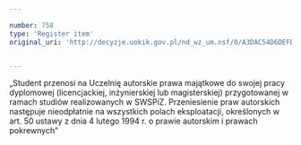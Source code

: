 ```yaml
---

number: 758
type: 'Register item'
original_uri: 'http://decyzje.uokik.gov.pl/nd_wz_um.nsf/0/A3DAC54D6DEFB68BC12572DD003296A2?OpenDocument'


---
```


„Student przenosi na Uczelnię autorskie prawa majątkowe do swojej pracy dyplomowej (licencjackiej, inżynierskiej lub magisterskiej) przygotowanej w ramach studiów realizowanych w SWSPiZ. Przeniesienie praw autorskich następuje nieodpłatnie na wszystkich polach eksploatacji, określonych w art. 50 ustawy z dnia 4 lutego 1994 r. o prawie autorskim i prawach pokrewnych”
